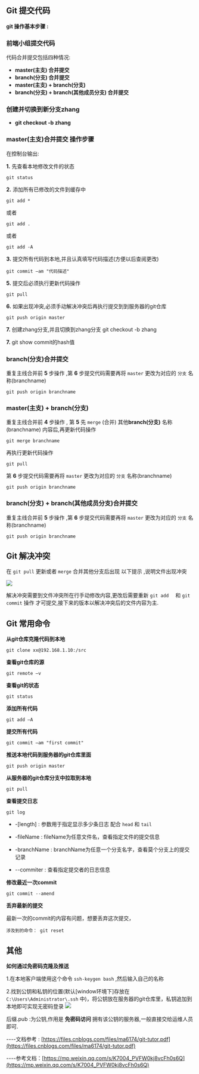 ## Git 提交代码 ##

**git 操作基本步骤 :** 

### **前端小组提交代码** ###

代码合并提交包括四种情况:

- **master(主支) 合并提交** 
- **branch(分支) 合并提交**
- **master(主支) + branch(分支)**
- **branch(分支) + branch(其他成员分支) 合并提交**

### 创建并切换到新分支zhang
- **git checkout -b zhang**

### master(主支)合并提交 操作步骤 ###

在控制台输出: 

**1.** 先查看本地修改文件的状态	
		
	git status

**2.** 添加所有已修改的文件到缓存中

	git add * 
或者

	git add .
或者

	git add -A

**3.** 提交所有代码到本地,并且认真填写代码描述(方便以后查阅更改)

	git commit –am "代码描述"

**5.** 提交后必须执行更新代码操作
	
	git pull

**6.** 如果出现冲突,必须手动解决冲突后再执行提交到到服务器的git仓库

	git push origin master
	
**7.** 创建zhang分支,并且切换到zhang分支
	git checkout -b zhang
	
**7.** git show  commit的hash值

### branch(分支)合并提交 ###

重复主线合并前 **5** 步操作 ,第 **6** 步提交代码需要再将 `master` 更改为对应的 `分支` 名称(branchname)

	git push origin branchname

### master(主支) + branch(分支) ###


重复主线合并前 **4** 步操作 , 第 **5** 先 `merge` (合并) 其他**branch(分支)** 名称(branchname) 内容后,再更新代码操作

	git merge branchname

再执行更新代码操作

	git pull
	

第 **6** 步提交代码需要再将 `master` 更改为对应的 `分支` 名称(branchname)

	git push origin branchname

### branch(分支) + branch(其他成员分支)合并提交 ###

重复主线合并前 **5** 步操作 ,第 **6** 步提交代码需要再将 `master` 更改为对应的 `分支` 名称(branchname)

	git push origin branchname



## Git 解决冲突 ##

在 `git pull` 更新或者 `merge` 合并其他分支后出现 以下提示 ,说明文件出现冲突

![](https://i.imgur.com/ZSXbuSs.png)

解决冲突需要到文件冲突所在行手动修改内容,更改后需要重新 `git add  ` 和 `git commit` 操作 才可提交,接下来的版本以解决冲突后的文件内容为主.

## Git 常用命令 ##

**从git仓库克隆代码到本地** 

	git clone xx@192.168.1.10:/src	 

**查看git仓库的源**  

	git remote –v 
                 
**查看git的状态**  
 
	git status 

**添加所有代码**

	git add –A  

**提交所有代码**        
           
	git commit –am "first commit"   

**推送本地代码到服务器的git仓库里面**

	git push origin master     
      
**从服务器的git仓库分支中拉取到本地**

	git pull                      

**查看提交日志**

	git log

- -[length] :  参数用于指定显示多少条日志 配合 `head` 和 `tail`

- -fileName :  fileName为任意文件名，查看指定文件的提交信息

- -branchName : branchName为任意一个分支名字，查看莫个分支上的提交记录

- --commiter : 查看指定提交者的日志信息

**修改最近一次commit**

	git commit --amend

**丢弃最新的提交**

最新一次的commit的内容有问题，想要丢弃这次提交，

	涉及到的命令： git reset


	
## 其他 ##
**如何通过免密码克隆及推送**

1.在本地客户端使用这个命令 `ssh-keygen bash` ,然后输入自己的名称


2.找到公钥和私钥的位置(默认[window环境下]存放在 `C:\Users\Administrator\.ssh` 中)，将公钥放在服务器的git仓库里，私钥追加到本地即可实现无密码登录 
![](https://i.imgur.com/DJ9XpkK.png)

后缀.pub :为公钥,作用是 **免密码访问** 拥有该公钥的服务器,一般直接交给运维人员即可.

----文档参考 : [https://files.cnblogs.com/files/ma6174/git-tutor.pdf](https://files.cnblogs.com/files/ma6174/git-tutor.pdf)

----参考文档：[https://mp.weixin.qq.com/s/K7004_PVFW0kj8vcFh0s6Q](https://mp.weixin.qq.com/s/K7004_PVFW0kj8vcFh0s6Q)
	 






